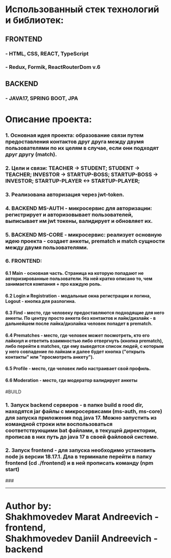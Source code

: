 # Использованный стек технологий и библиотек:

## FRONTEND

### - HTML, CSS, REACT, TypeScript

### - Redux, Formik, ReactRouterDom v.6

## BACKEND

### - JAVA17, SPRING BOOT, JPA

# Описание проекта:

### 1. Основная идея проекта: образование связи путем предоставления контактов друг друга между двумя пользователями по их целям в случае, если они подходят друг другу (match).

### 2. Цели и связи: TEACHER -> STUDENT; STUDENT -> TEACHER; INVESTOR -> STARTUP-BOSS; STARTUP-BOSS -> INVESTOR; STARTUP-PLAYER <-> STARTUP-PLAYER; 

### 3. Реализована авторизация через jwt-token.

### 4. BACKEND MS-AUTH - микросервис для авторизации: регистрирует и авторизовывает пользователей, выписывает им jwt токены, валидирует и обновляет их.

### 5. BACKEND MS-CORE - микросервис: реализует основную идею проекта - создает анкеты, prematch и match сущности между двумя пользователями.

### 6. FRONTEND: 

#### 6.1 Main - основная часть. Страница на которую попадают не авторизированные пользователи. На ней кратко описано то, чем занимается компания + про каждую роль.

#### 6.2 Login и Registration - модальные окна регистрации и логина, Logout - кнопка для разлогина.

#### 6.3 Find - место, где человеку предоставляются подходящие для него анкеты. По центру просто анкета без контактов и лайк/дизлайк - в дальнейшем после лайка/дизлайка человек попадет в prematch.

#### 6.4 Prematches - место, где человек может посмотреть, кто его лайкнул и ответить взаимностью либо отвергнуть (кнопка prematch), либо перейти в matches, где ему выведется список людей, с которым у него совпадение по лайкам и далее будет кнопка ("открыть контакты" или "просмотреть анкету").

#### 6.5 Profile - место, где человек либо настраивает свой профиль.

#### 6.6 Moderation - место, где модератор валидирует анкеты

#BUILD

### 1. Запуск backend серверов - в папке build в rood dir, находятся jar файлы с микросервисами (ms-auth, ms-core) для запуска приложения под java 17. Можно запустить из командной строки или воспользоваться соответствующими bat файлами, в текущей директории, прописав в них путь до java 17 в своей файловой системе.  

### 2. Запуск frontend - для запуска необходимо установить node js версии 18.17.1. Дла в терминале перейти в папку frontend (cd ./frontend) и в ней прописать команду (npm start)

###<hr>

# Author by: <br> Shakhmovedev Marat Andreevich - frontend, <br> Shakhmovedev Daniil Andreevich - backend
